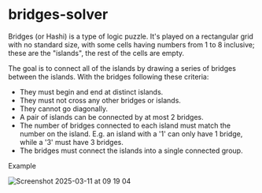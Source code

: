 # bridges-solver

Bridges (or Hashi) is a type of logic puzzle. It's played on a rectangular grid with no standard size, with some cells having numbers from 1 to 8 inclusive; these are the "islands", the rest of the cells are empty. 

The goal is to connect all of the islands by drawing a series of bridges between the islands. With the bridges following these criteria:
- They must begin and end at distinct islands.
- They must not cross any other bridges or islands.
- They cannot go diagonally.
- A pair of islands can be connected by at most 2 bridges.
- The number of bridges connected to each island must match the number on the island. E.g. an island with a '1' can only have 1 bridge, while a '3' must have 3 bridges.
- The bridges must connect the islands into a single connected group.

Example

![Screenshot 2025-03-11 at 09 19 04](https://github.com/user-attachments/assets/eeb0978a-673b-4153-a266-45cc08d2db0d)
